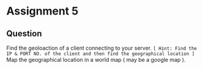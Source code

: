 # Assignment 5

## Question

Find the geoloaction of a client connecting to your server. `[ Hint: Find the IP & PORT NO. of the client and then find the geographical location ]`</br>
Map the geographical location in a world map ( may be a google map ).
